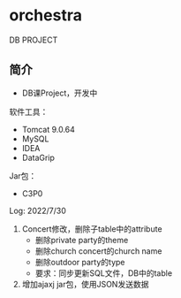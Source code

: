 # orchestra
DB PROJECT
## 简介
- DB课Project，开发中

软件工具：
- Tomcat 9.0.64
- MySQL 
- IDEA
- DataGrip

Jar包：
- C3P0


Log:
2022/7/30
1. Concert修改，删除子table中的attribute
    - 删除private party的theme
    - 删除church concert的church name
    - 删除outdoor party的type
    - 要求：同步更新SQL文件，DB中的table
2. 增加ajaxj jar包，使用JSON发送数据
